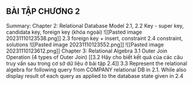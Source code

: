 ## BÀI TẬP CHƯƠNG 2

Summary:
Chapter 2: Relational Database Model 
 2.1, 2.2 Key - super key, candidata key, foreign key (khóa ngoài)
 ![[Pasted image 20231110123538.png]]
	2.3  foreign key + insert, constraint
	2.4 constraint, solutions
	![[Pasted image 20231110123552.png]]
	![[Pasted image 20231110123612.png]]
Chapter 3: Relational Algebra
3.1  Outer Join Operation (4 types of Outer Join)
[[3.2 Hãy cho biết kết quả của các câu truy vấn sau trong cơ sở dữ liệu ở bài tập 2.4]]
3.3  Represent the relational algebra for following query from COMPANY relational DB in 2.1. While also display result of each query as applied to the database state given in 2.4


